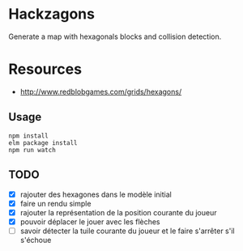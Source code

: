# Hackzagons

Generate a map with hexagonals blocks and collision detection.

# Resources

 * http://www.redblobgames.com/grids/hexagons/

## Usage

```
npm install
elm package install
npm run watch
```

## TODO

- [x] rajouter des hexagones dans le modèle initial
- [x] faire un rendu simple
- [x] rajouter la représentation de la position courante du joueur
- [x] pouvoir déplacer le jouer avec les flèches
- [ ] savoir détecter la tuile courante du joueur et le faire s'arrêter s'il s'échoue
